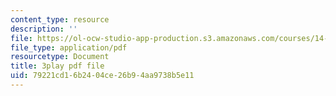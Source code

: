 ```yaml
---
content_type: resource
description: ''
file: https://ol-ocw-studio-app-production.s3.amazonaws.com/courses/14-73-the-challenge-of-world-poverty-spring-2011/79221cd16b2404ce26b94aa9738b5e11_klz2SdQorbA.pdf
file_type: application/pdf
resourcetype: Document
title: 3play pdf file
uid: 79221cd1-6b24-04ce-26b9-4aa9738b5e11
---
```

